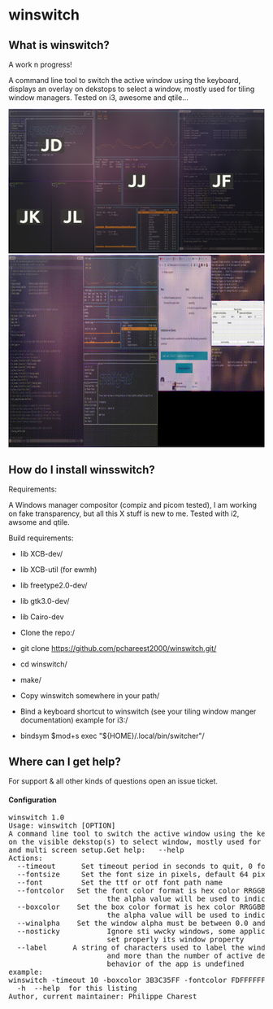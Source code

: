 
# winswitch

## What is winswitch?

A work n progress!

A command line tool to switch the active window using the keyboard, displays  an overlay on dekstops to select a window, mostly used for tiling window managers.
 Tested on i3, awesome and qtile...

![](https://github.com/pcharest2000/winswitch/raw/main/screenshots/screen.png)
![](https://github.com/pcharest2000/winswitch/raw/main/screenshots/sample.gif)

## How do I install winsswitch?

Requirements:

A Windows manager compositor (compiz and picom tested), I am working on fake transparency, but all this X stuff is new to me. Tested with i2, awsome and qtile.

Build requirements:

* lib XCB-dev/
* lib XCB-util (for ewmh)
* lib freetype2.0-dev/
* lib gtk3.0-dev/
* lib Cairo-dev

* Clone the repo:/
* git clone https://github.com/pchareest2000/winswitch.git/
* cd winswitch/
* make/

* Copy winswitch somewhere in your path/
* Bind a keyboard shortcut to winswitch (see your tiling window manger documentation) example for i3:/  
* bindsym $mod+s  exec "${HOME}/.local/bin/switcher"/

## Where can I get help?


For support & all other kinds of questions open an issue ticket. 


#### Configuration
<pre>
winswitch 1.0
Usage: winswitch [OPTION]
A command line tool to switch the active window using the keyboard, displays  an overlay
on the visible dekstop(s) to select window, mostly used for tiling window managers 
and multi screen setup.Get help:   --help 
Actions:
  --timeout   <TIME>   Set timeout period in seconds to quit, 0 for no timeout, default 10s.
  --fontsize  <SIZE>   Set the font size in pixels, default 64 pixels 
  --font      <FILE>   Set the ttf or otf font path name
  --fontcolor <COLOR>  Set the font color format is hex color RRGGBBAA 
                       the alpha value will be used to indicate selctcted characters 
  --boxcolor  <COLOR>  Set the box color format is hex color RRGGBBAA 
                       the alpha value will be used to indicate selctcted characters 
  --winalpha  <ALPHA>  Set the window alpha must be between 0.0 and 1.0, default 0.1  
  --nosticky           Ignore sti wwcky windows, some applications (docks) do not  
                       set properly its window property 
  --label    <STRING>  A string of characters used to label the windows must be at least 2 character long, 
                       and more than the number of active desktops, characters must be not repeated or behavior
                       behavior of the app is undefined
example:
winswitch -timeout 10 -boxcolor 3B3C35FF -fontcolor FDFFFFFF   -label fhdjsksla 
  -h  --help  for this listing 
Author, current maintainer: Philippe Charest <philippe.charest@gmail.com
Released under the GNU General Public License.
Copyright (C) 2020
</pre>

